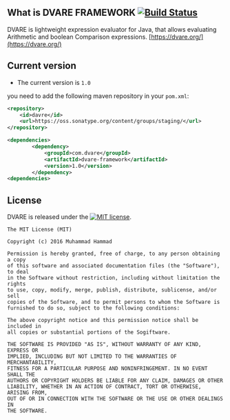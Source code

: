 ## What is DVARE FRAMEWORK [![Build Status](https://travis-ci.org/dvare/dvare.svg?branch=master)](https://travis-ci.org/dvare/dvare)
DVARE is lightweight expression evaluator for Java, that allows evaluating Arithmetic and boolean Comparison expressions.
[https://dvare.org/](https://dvare.org/)

## Current version

* The current  version is `1.0` 

 you need to add the following maven repository in your `pom.xml`:

```xml
<repository>
    <id>davre</id>
    <url>https://oss.sonatype.org/content/groups/staging/</url>
</repository>

<dependencies>
        <dependency>
            <groupId>com.dvare</groupId>
            <artifactId>dvare-framework</artifactId>
            <version>1.0</version>
        </dependency>         
<dependencies>
```

## License
DVARE is released under the [![MIT license](http://img.shields.io/badge/license-MIT-brightgreen.svg?style=flat)](http://opensource.org/licenses/MIT).

```
The MIT License (MIT)

Copyright (c) 2016 Muhammad Hammad

Permission is hereby granted, free of charge, to any person obtaining a copy
of this software and associated documentation files (the "Software"), to deal
in the Software without restriction, including without limitation the rights
to use, copy, modify, merge, publish, distribute, sublicense, and/or sell
copies of the Software, and to permit persons to whom the Software is
furnished to do so, subject to the following conditions:

The above copyright notice and this permission notice shall be included in
all copies or substantial portions of the Sogiftware.

THE SOFTWARE IS PROVIDED "AS IS", WITHOUT WARRANTY OF ANY KIND, EXPRESS OR
IMPLIED, INCLUDING BUT NOT LIMITED TO THE WARRANTIES OF MERCHANTABILITY,
FITNESS FOR A PARTICULAR PURPOSE AND NONINFRINGEMENT. IN NO EVENT SHALL THE
AUTHORS OR COPYRIGHT HOLDERS BE LIABLE FOR ANY CLAIM, DAMAGES OR OTHER
LIABILITY, WHETHER IN AN ACTION OF CONTRACT, TORT OR OTHERWISE, ARISING FROM,
OUT OF OR IN CONNECTION WITH THE SOFTWARE OR THE USE OR OTHER DEALINGS IN
THE SOFTWARE.
```


